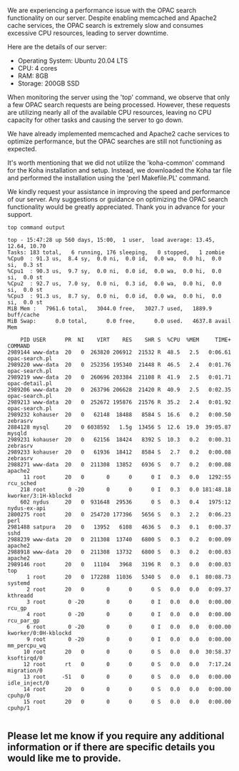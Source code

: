 We are experiencing a performance issue with the OPAC search functionality on our server. Despite enabling memcached and Apache2 cache services, the OPAC search is extremely slow and consumes excessive CPU resources, leading to server downtime.

Here are the details of our server:

- Operating System: Ubuntu 20.04 LTS
- CPU: 4 cores
- RAM: 8GB
- Storage: 200GB SSD

When monitoring the server using the 'top' command, we observe that only a few OPAC search requests are being processed. However, these requests are utilizing nearly all of the available CPU resources, leaving no CPU capacity for other tasks and causing the server to go down.

We have already implemented memcached and Apache2 cache services to optimize performance, but the OPAC searches are still not functioning as expected.

It's worth mentioning that we did not utilize the 'koha-common' command for the Koha installation and setup. Instead, we downloaded the Koha tar file and performed the installation using the 'perl Makefile.PL' command.

We kindly request your assistance in improving the speed and performance of our server. Any suggestions or guidance on optimizing the OPAC search functionality would be greatly appreciated. Thank you in advance for your support.

`top command output`

```
top - 15:47:28 up 560 days, 15:00,  1 user,  load average: 13.45, 12.64, 10.70
Tasks: 183 total,   6 running, 176 sleeping,   0 stopped,   1 zombie
%Cpu0  : 91.3 us,  8.4 sy,  0.0 ni,  0.0 id,  0.0 wa,  0.0 hi,  0.0 si,  0.3 st
%Cpu1  : 90.3 us,  9.7 sy,  0.0 ni,  0.0 id,  0.0 wa,  0.0 hi,  0.0 si,  0.0 st
%Cpu2  : 92.7 us,  7.0 sy,  0.0 ni,  0.3 id,  0.0 wa,  0.0 hi,  0.0 si,  0.0 st
%Cpu3  : 91.3 us,  8.7 sy,  0.0 ni,  0.0 id,  0.0 wa,  0.0 hi,  0.0 si,  0.0 st
MiB Mem :   7961.6 total,   3044.0 free,   3027.7 used,   1889.9 buff/cache
MiB Swap:      0.0 total,      0.0 free,      0.0 used.   4637.8 avail Mem 

    PID USER      PR  NI    VIRT    RES    SHR S  %CPU  %MEM     TIME+ COMMAND                                                                        
2989144 www-data  20   0  263820 206912  21532 R  48.5   2.5   0:06.61 opac-search.pl                                                                 
2989220 www-data  20   0  252356 195340  21448 R  46.5   2.4   0:01.76 opac-search.pl                                                                 
2989219 www-data  20   0  260696 203384  21108 R  41.9   2.5   0:01.71 opac-detail.pl                                                                 
2989206 www-data  20   0  263796 206628  21420 R  40.9   2.5   0:02.35 opac-search.pl                                                                 
2989213 www-data  20   0  252672 195876  21576 R  35.2   2.4   0:01.92 opac-search.pl                                                                 
2989232 kohauser  20   0   62148  18488   8584 S  16.6   0.2   0:00.50 zebrasrv                                                                       
2884128 mysql     20   0 6038592   1.5g  13456 S  12.6  19.0  39:05.87 mysqld                                                                         
2989231 kohauser  20   0   62156  18424   8392 S  10.3   0.2   0:00.31 zebrasrv                                                                       
2989233 kohauser  20   0   61936  18412   8584 S   2.7   0.2   0:00.08 zebrasrv                                                                       
2988271 www-data  20   0  211308  13852   6936 S   0.7   0.2   0:00.08 apache2                                                                        
     11 root      20   0       0      0      0 I   0.3   0.0   1292:55 rcu_sched                                                                      
    218 root       0 -20       0      0      0 I   0.3   0.0 181:48.18 kworker/3:1H-kblockd                                                           
    602 nydus     20   0  931648  29536      0 S   0.3   0.4   1975:12 nydus-ex-api                                                                   
2800275 root      20   0  254720 177396   5656 S   0.3   2.2   0:06.23 perl                                                                           
2981488 satpura   20   0   13952   6108   4636 S   0.3   0.1   0:00.37 sshd                                                                           
2988239 www-data  20   0  211308  13740   6800 S   0.3   0.2   0:00.09 apache2                                                                        
2988918 www-data  20   0  211308  13732   6800 S   0.3   0.2   0:00.03 apache2                                                                        
2989146 root      20   0   11104   3968   3196 R   0.3   0.0   0:00.03 top                                                                            
      1 root      20   0  172288  11036   5340 S   0.0   0.1  80:08.73 systemd                                                                        
      2 root      20   0       0      0      0 S   0.0   0.0   0:09.37 kthreadd                                                                       
      3 root       0 -20       0      0      0 I   0.0   0.0   0:00.00 rcu_gp                                                                         
      4 root       0 -20       0      0      0 I   0.0   0.0   0:00.00 rcu_par_gp                                                                     
      6 root       0 -20       0      0      0 I   0.0   0.0   0:00.00 kworker/0:0H-kblockd                                                           
      9 root       0 -20       0      0      0 I   0.0   0.0   0:00.00 mm_percpu_wq                                                                   
     10 root      20   0       0      0      0 S   0.0   0.0  30:58.37 ksoftirqd/0                                                                    
     12 root      rt   0       0      0      0 S   0.0   0.0   7:17.24 migration/0                                                                    
     13 root     -51   0       0      0      0 S   0.0   0.0   0:00.00 idle_inject/0                                                                  
     14 root      20   0       0      0      0 S   0.0   0.0   0:00.00 cpuhp/0                                                                        
     15 root      20   0       0      0      0 S   0.0   0.0   0:00.00 cpuhp/1                                                                        
 
```

## Please let me know if you require any additional information or if there are specific details you would like me to provide.
